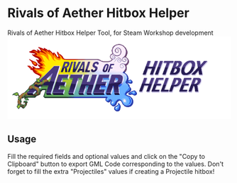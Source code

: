 # Rivals of Aether Hitbox Helper
Rivals of Aether Hitbox Helper Tool, for Steam Workshop development
![alt text](https://github.com/NyxTheShield/RoAHitboxHelper/blob/master/logo.png "Main Screenshot")

## Usage

Fill the required fields and optional values and click on the "Copy to Clipboard" button to export GML Code corresponding to the values. Don't forget to fill the extra "Projectiles" values if creating a Projectile hitbox!
